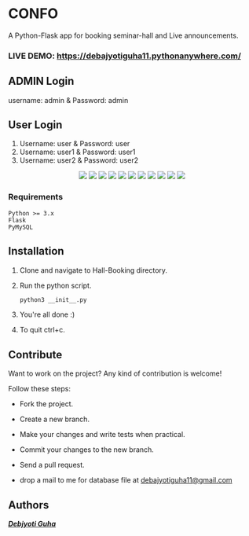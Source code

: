 # CONFO
A Python-Flask app for booking seminar-hall and Live announcements. 

### LIVE DEMO: https://debajyotiguha11.pythonanywhere.com/ 

## ADMIN Login
username: admin & Password: admin

## User Login
1. Username: user & Password: user
2. Username: user1 & Password: user1
3. Username: user2 & Password: user2


<p align="center">
  <img src="https://github.com/debajyotiguha11/Hall-Booking/blob/master/img/pic1.png" >
  <img src="https://github.com/debajyotiguha11/Hall-Booking/blob/master/img/pic2.png" >
  <img src="https://github.com/debajyotiguha11/Hall-Booking/blob/master/img/pic3.png" >
  <img src="https://github.com/debajyotiguha11/Hall-Booking/blob/master/img/pic4.png" >
  <img src="https://github.com/debajyotiguha11/Hall-Booking/blob/master/img/pic5.png" >
  <img src="https://github.com/debajyotiguha11/Hall-Booking/blob/master/img/pic6.png" >
  <img src="https://github.com/debajyotiguha11/Hall-Booking/blob/master/img/pic7.png" >
  <img src="https://github.com/debajyotiguha11/Hall-Booking/blob/master/img/pic8.png" >
  <img src="https://github.com/debajyotiguha11/Hall-Booking/blob/master/img/pic9.png" >
  <img src="https://github.com/debajyotiguha11/Hall-Booking/blob/master/img/pic10.png" >
  <img src="https://github.com/debajyotiguha11/Hall-Booking/blob/master/img/pic11.png" >
</p>

### Requirements
    Python >= 3.x
    Flask
    PyMySQL

## Installation

1. Clone and navigate to Hall-Booking directory.

2. Run the python script.
    ```bash
    python3 __init__.py
    ```
3. You're all done :)
4. To quit ctrl+c.

## Contribute

Want to work on the project? Any kind of contribution is welcome!

Follow these steps:
- Fork the project.
- Create a new branch.
- Make your changes and write tests when practical.
- Commit your changes to the new branch.
- Send a pull request.

- drop a mail to me for database file at debajyotiguha11@gmail.com
## Authors

***[Debjyoti Guha](https://github.com/debajyotiguha11/)***
